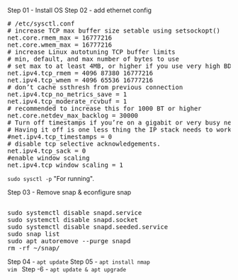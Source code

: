 
Step 01 - Install OS
Step 02 - add ethernet config
<pre>
# /etc/sysctl.conf
# increase TCP max buffer size setable using setsockopt()
net.core.rmem_max = 16777216
net.core.wmem_max = 16777216
# increase Linux autotuning TCP buffer limits
# min, default, and max number of bytes to use
# set max to at least 4MB, or higher if you use very high BDP paths
net.ipv4.tcp_rmem = 4096 87380 16777216
net.ipv4.tcp_wmem = 4096 65536 16777216
# don’t cache ssthresh from previous connection
net.ipv4.tcp_no_metrics_save = 1
net.ipv4.tcp_moderate_rcvbuf = 1
# recommended to increase this for 1000 BT or higher
net.core.netdev_max_backlog = 30000
# Turn off timestamps if you’re on a gigabit or very busy network
# Having it off is one less thing the IP stack needs to work on
#net.ipv4.tcp_timestamps = 0
# disable tcp selective acknowledgements.
net.ipv4.tcp_sack = 0
#enable window scaling
net.ipv4.tcp_window_scaling = 1 
</pre>
<code>sudo sysctl -p</code>  "For running". 

Step 03 - Remove snap & econfigure snap
<pre> 
sudo systemctl disable snapd.service
sudo systemctl disable snapd.socket
sudo systemctl disable snapd.seeded.service 
sudo snap list
sudo apt autoremove --purge snapd
rm -rf ~/snap/
</pre>

Step 04 - <code>apt update</code> 
Step 05 - <code>apt install nmap vim </code>
Step -6 - <code>apt update & apt upgrade</code>


